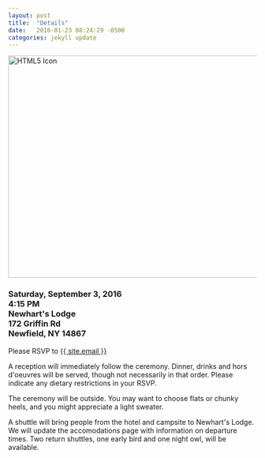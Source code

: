 ```yaml
---
layout: post
title:  "Details"
date:   2016-01-23 08:24:29 -0500
categories: jekyll update
---
```


<img src="{{ site.baseurl }}/images/newharts.jpeg" alt="HTML5 Icon" style="width:830px;height:450px;">  

<div class="home">
	<h3>
		<p>Saturday, September 3, 2016<br>4:15 PM<br>Newhart's Lodge<br>172 Griffin Rd<br>Newfield, NY 14867</p>
	</h3>
</div>

Please RSVP to <a href="mailto:{{ site.email }}">{{ site.email }}</a>

A reception will immediately follow the ceremony. Dinner, drinks and hors d'oeuvres will be served, though not necessarily in that order. Please indicate any dietary restrictions in your RSVP.  

The ceremony will be outside. You may want to choose flats or chunky heels, and you might appreciate a light sweater.  

A shuttle will bring people from the hotel and campsite to Newhart's Lodge. We will update the accomodations page with information on departure times. Two return shuttles, one early bird and one night owl, will be available.  


